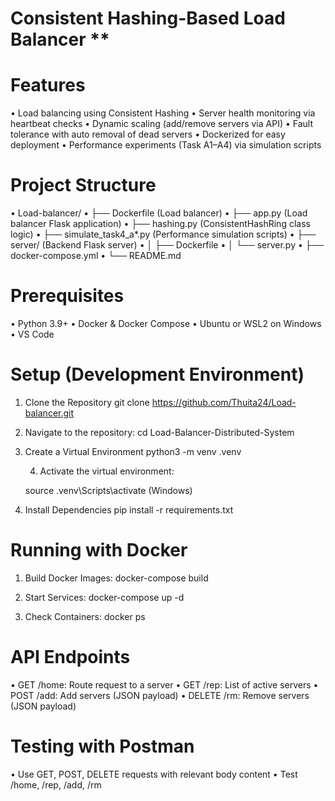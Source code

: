 # Consistent Hashing-Based Load Balancer **

# Features
•	Load balancing using Consistent Hashing
•	Server health monitoring via heartbeat checks
•	Dynamic scaling (add/remove servers via API)
•	Fault tolerance with auto removal of dead servers
•	Dockerized for easy deployment
•	Performance experiments (Task A1–A4) via simulation scripts

# Project Structure
•	Load-balancer/
•	├── Dockerfile (Load balancer)
•	├── app.py (Load balancer Flask application)
•	├── hashing.py (ConsistentHashRing class logic)
•	├── simulate_task4_a*.py (Performance simulation scripts)
•	├── server/ (Backend Flask server)
•	│   ├── Dockerfile
•	│   └── server.py
•	├── docker-compose.yml
•	└── README.md

# Prerequisites
•	Python 3.9+
•	Docker & Docker Compose
•	Ubuntu or WSL2 on Windows
•	VS Code 


# Setup (Development Environment)
1. Clone the Repository
   git clone https://github.com/Thuita24/Load-balancer.git

2. Navigate to the repository:
   cd Load-Balancer-Distributed-System

3. Create a Virtual Environment
   python3 -m venv .venv

     4. Activate the virtual environment:

   source  .venv\Scripts\activate (Windows)

5. Install Dependencies
   pip install -r requirements.txt
# Running with Docker
1. Build Docker Images:
 docker-compose build

2. Start Services:
 docker-compose up -d

3. Check Containers: 
docker ps

# API Endpoints
•	GET /home: Route request to a server
•	GET /rep: List of active servers
•	POST /add: Add servers (JSON payload)
•	DELETE /rm: Remove servers (JSON payload)

# Testing with Postman
•	Use GET, POST, DELETE requests with relevant body content
•	Test /home, /rep, /add, /rm
